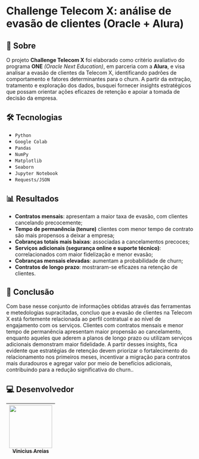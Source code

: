 # Challenge Telecom X: análise de evasão de clientes (Oracle + Alura)

## 🔖 Sobre

O projeto **Challenge Telecom X** foi elaborado como critério avaliativo do programa **ONE** _(Oracle Next Education)_, em parceria com a **Alura**, e visa analisar a evasão de clientes da Telecom X, identificando padrões de comportamento e fatores determinantes para o churn. A partir da extração, tratamento e exploração dos dados, busquei fornecer insights estratégicos que possam orientar ações eficazes de retenção e apoiar a tomada de decisão da empresa.

##  :hammer_and_wrench: Tecnologias

- `Python`
- `Google Colab`
- `Pandas`
- `NumPy`
- `Matplotlib`
- `Seaborn` 
- `Jupyter Notebook`  
- `Requests/JSON`

## 📊 Resultados

- **Contratos mensais**: apresentam a maior taxa de evasão, com clientes cancelando precocemente;
- **Tempo de permanência (tenure)** clientes com menor tempo de contrato são mais propensos a deixar a empresa;
- **Cobranças totais mais baixas**: associadas a cancelamentos precoces;
- **Serviços adicionais (segurança online e suporte técnico)**: correlacionados com maior fidelização e menor evasão;
- **Cobranças mensais elevadas**: aumentam a probabilidade de churn;
- **Contratos de longo prazo**: mostraram-se eficazes na retenção de clientes.

## 📌 Conclusão

Com base nesse conjunto de informações obtidas através das ferramentas e metedologias supracitadas, concluo que a evasão de clientes na Telecom X está fortemente relacionada ao perfil contratual e ao nível de engajamento com os serviços. Clientes com contratos mensais e menor tempo de permanência apresentam maior propensão ao cancelamento, enquanto aqueles que aderem a planos de longo prazo ou utilizam serviços adicionais demonstram maior fidelidade. A partir desses insights, fica evidente que estratégias de retenção devem priorizar o fortalecimento do relacionamento nos primeiros meses, incentivar a migração para contratos mais duradouros e agregar valor por meio de benefícios adicionais, contribuindo para a redução significativa do churn..

## :computer: Desenvolvedor

| [<img loading="lazy" src="https://avatars.githubusercontent.com/u/201506724?s=400&u=835afcab83b5653fec0f8f8fb53e6b99207e9b00&v=4" width=115><br><sub>Vinicius Areias</sub>](https://github.com/Vinicius-Areias) |   
| :---: |
